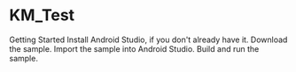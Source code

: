 # KM_Test

Getting Started
Install Android Studio, if you don't already have it.
Download the sample.
Import the sample into Android Studio.
Build and run the sample.
